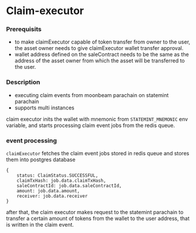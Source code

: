 # Claim-executor

### Prerequisits
- to make claimExecutor capable of token transfer from owner to the user, the asset owner needs to give claimExecutor wallet transfer approval.
- wallet address defined on the saleContract needs to be the same as the address of the asset owner from which the asset will be transferred to the user.

### Description
- executing claim events from moonbeam parachain on statemint parachain
- supports multi instances

claim executor inits the wallet with mnemonic from `STATEMINT_MNEMONIC` env variable, and starts processing claim event jobs from the redis queue.

### event processing
`claimExecutor` fetches the claim event jobs stored in redis queue and stores them into postgres database 
```
{
    status: ClaimStatus.SUCCESSFUL,
    claimTxHash: job.data.claimTxHash,
    saleContractId: job.data.saleContractId,
    amount: job.data.amount,
    receiver: job.data.receiver
}
```
 after that, the claim executor makes request to the statemint parachain to transfer a certain amount of tokens from the wallet to the user address, that is written in the claim event.